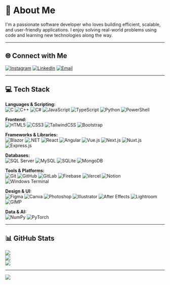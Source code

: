 # 💫 About Me
I'm a passionate software developer who loves building efficient, scalable, and user-friendly applications. I enjoy solving real-world problems using code and learning new technologies along the way.

---

## 🌐 Connect with Me

[![Instagram](https://img.shields.io/badge/Instagram-black?style=flat&logo=instagram&logoColor=white)](https://instagram.com/sarthax10)
[![LinkedIn](https://img.shields.io/badge/LinkedIn-black?style=flat&logo=linkedin&logoColor=white)](https://linkedin.com/in/shreyansh-sarthak)
[![Email](https://img.shields.io/badge/Gmail-black?style=flat&logo=gmail&logoColor=white)](mailto:shreyanshsarthak10@gmail.com)

---

## 💻 Tech Stack

**Languages & Scripting:**  
![C](https://img.shields.io/badge/C-black?style=flat&logo=c&logoColor=white)
![C++](https://img.shields.io/badge/C++-black?style=flat&logo=c%2B%2B&logoColor=white)
![C#](https://img.shields.io/badge/C%23-black?style=flat&logo=csharp&logoColor=white)
![JavaScript](https://img.shields.io/badge/JavaScript-black?style=flat&logo=javascript&logoColor=white)
![TypeScript](https://img.shields.io/badge/TypeScript-black?style=flat&logo=typescript&logoColor=white)
![Python](https://img.shields.io/badge/Python-black?style=flat&logo=python&logoColor=white)
![PowerShell](https://img.shields.io/badge/PowerShell-black?style=flat&logo=powershell&logoColor=white)

**Frontend:**  
![HTML5](https://img.shields.io/badge/HTML5-black?style=flat&logo=html5&logoColor=white)
![CSS3](https://img.shields.io/badge/CSS3-black?style=flat&logo=css3&logoColor=white)
![TailwindCSS](https://img.shields.io/badge/TailwindCSS-black?style=flat&logo=tailwind-css&logoColor=white)
![Bootstrap](https://img.shields.io/badge/Bootstrap-black?style=flat&logo=bootstrap&logoColor=white)

**Frameworks & Libraries:**  
![Blazor](https://img.shields.io/badge/Blazor-black?style=flat&logo=blazor&logoColor=white)
![.NET](https://img.shields.io/badge/.NET-black?style=flat&logo=dotnet&logoColor=white)
![React](https://img.shields.io/badge/React-black?style=flat&logo=react&logoColor=white)
![Angular](https://img.shields.io/badge/Angular-black?style=flat&logo=angular&logoColor=white)
![Vue.js](https://img.shields.io/badge/Vue.js-black?style=flat&logo=vuedotjs&logoColor=white)
![Next.js](https://img.shields.io/badge/Next.js-black?style=flat&logo=nextdotjs&logoColor=white)
![Nuxt.js](https://img.shields.io/badge/Nuxt.js-black?style=flat&logo=nuxtdotjs&logoColor=white)
![Express.js](https://img.shields.io/badge/Express.js-black?style=flat&logo=express&logoColor=white)

**Databases:**  
![SQL Server](https://img.shields.io/badge/SQL%20Server-black?style=flat&logo=microsoftsqlserver&logoColor=white)
![MySQL](https://img.shields.io/badge/MySQL-black?style=flat&logo=mysql&logoColor=white)
![SQLite](https://img.shields.io/badge/SQLite-black?style=flat&logo=sqlite&logoColor=white)
![MongoDB](https://img.shields.io/badge/MongoDB-black?style=flat&logo=mongodb&logoColor=white)

**Tools & Platforms:**  
![Git](https://img.shields.io/badge/Git-black?style=flat&logo=git&logoColor=white)
![GitHub](https://img.shields.io/badge/GitHub-black?style=flat&logo=github&logoColor=white)
![GitLab](https://img.shields.io/badge/GitLab-black?style=flat&logo=gitlab&logoColor=white)
![Firebase](https://img.shields.io/badge/Firebase-black?style=flat&logo=firebase&logoColor=white)
![Vercel](https://img.shields.io/badge/Vercel-black?style=flat&logo=vercel&logoColor=white)
![Notion](https://img.shields.io/badge/Notion-black?style=flat&logo=notion&logoColor=white)
![Windows Terminal](https://img.shields.io/badge/Windows%20Terminal-black?style=flat&logo=windows-terminal&logoColor=white)

**Design & UI:**  
![Figma](https://img.shields.io/badge/Figma-black?style=flat&logo=figma&logoColor=white)
![Canva](https://img.shields.io/badge/Canva-black?style=flat&logo=canva&logoColor=white)
![Photoshop](https://img.shields.io/badge/Photoshop-black?style=flat&logo=adobe-photoshop&logoColor=white)
![Illustrator](https://img.shields.io/badge/Illustrator-black?style=flat&logo=adobe-illustrator&logoColor=white)
![After Effects](https://img.shields.io/badge/After%20Effects-black?style=flat&logo=adobe-after-effects&logoColor=white)
![Lightroom](https://img.shields.io/badge/Lightroom-black?style=flat&logo=adobe-lightroom&logoColor=white)
![GIMP](https://img.shields.io/badge/GIMP-black?style=flat&logo=gimp&logoColor=white)

**Data & AI:**  
![NumPy](https://img.shields.io/badge/NumPy-black?style=flat&logo=numpy&logoColor=white)
![PyTorch](https://img.shields.io/badge/PyTorch-black?style=flat&logo=pytorch&logoColor=white)

---

## 📊 GitHub Stats

![](https://github-readme-stats.vercel.app/api?username=sarthax10&theme=dark&hide_border=false&include_all_commits=false&count_private=false)<br/>
![](https://nirzak-streak-stats.vercel.app/?user=sarthax10&theme=dark&hide_border=false)<br/>
![](https://github-readme-stats.vercel.app/api/top-langs/?username=sarthax10&theme=dark&hide_border=false&include_all_commits=false&count_private=false&layout=compact)

---

[![](https://visitcount.itsvg.in/api?id=sarthax10&icon=0&color=0)](https://visitcount.itsvg.in)

<!-- Proudly created with GPRM ( https://gprm.itsvg.in ) -->

